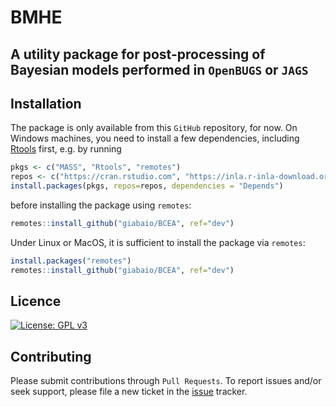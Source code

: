 # BMHE 
## A utility package for post-processing of Bayesian models performed in `OpenBUGS` or `JAGS`

## Installation
The package is only available from this `GitHub` repository, for now. On Windows machines, you need to install a few dependencies, including [Rtools](https://cran.r-project.org/bin/windows/Rtools/) first, e.g. by running
```r
pkgs <- c("MASS", "Rtools", "remotes")
repos <- c("https://cran.rstudio.com", "https://inla.r-inla-download.org/R/stable") 
install.packages(pkgs, repos=repos, dependencies = "Depends")
```
before installing the package using `remotes`:
```r
remotes::install_github("giabaio/BCEA", ref="dev")
```

Under Linux or MacOS, it is sufficient to install the package via `remotes`:
```r
install.packages("remotes")
remotes::install_github("giabaio/BCEA", ref="dev")
```

## Licence
[![License: GPL v3](https://img.shields.io/badge/License-GPLv3-blue.svg)](https://www.gnu.org/licenses/gpl-3.0)

## Contributing
Please submit contributions through `Pull Requests`. To report issues and/or seek support, please file a new ticket in the [issue](https://github.com/giabaio/bmhe_utils/issues) tracker.
